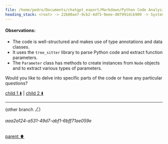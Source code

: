 ```yaml
---
file: /home/pedro/Documents/chatgpt_export/Markdown/Python Code Analysis & Parsing.md
heading_stack: <root> -> 22b00ae7-9cb2-4df5-9eee-d07991dcb909 -> System -> 20ebaef2-02d6-4890-a642-e0f29f17805b -> System -> aaa2cafe-8b89-4a61-8a81-7ae5b849a3d4 -> User -> 9440ae93-53d9-4599-a08c-4f481da5db27 -> Assistant -> 57cd8fdb-661b-4e6a-89bc-77d3c8237b3f -> Tool -> 79181316-3c09-4844-8300-7e43ccd3f8a1 -> Assistant -> Cell 1 -> Cell 2 -> Observations:
---
```

#### Observations:
- The code is well-structured and makes use of type annotations and data classes.
- It uses the `tree_sitter` library to parse Python code and extract function parameters.
- The `Parameter` class has methods to create instances from `Node` objects and to extract various types of parameters.

Would you like to delve into specific parts of the code or have any particular questions?

[child 1 ⬇️](#aaa2a124-a531-49d7-abf1-6bff71ae059e) | [child 2 ⬇️](#aaa21996-ce1a-4550-baea-bb77183194f1)

---

(other branch ⎇)
###### aaa2a124-a531-49d7-abf1-6bff71ae059e
[parent ⬆️](#79181316-3c09-4844-8300-7e43ccd3f8a1)
